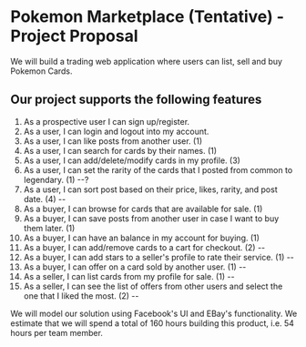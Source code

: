 # Pokemon Marketplace (Tentative) - Project Proposal

We will build a trading web application where users can list, sell and buy Pokemon Cards.

## Our project supports the following features
1. As a prospective user I can sign up/register.
1. As a user, I can login and logout into my account.
2. As a user, I can like posts from another user. (1)
3. As a user, I can search for cards by their names. (1)
4. As a user, I can add/delete/modify cards in my profile. (3)
5. As a user, I can set the rarity of the cards that I posted from common to legendary. (1) --?
6. As a user, I can sort post based on their price, likes, rarity, and post date. (4) --
7. As a buyer, I can browse for cards that are available for sale. (1)
8. As a buyer, I can save posts from another user in case I want to buy them later. (1)
9. As a buyer, I can have an balance in my account for buying. (1)
10. As a buyer, I can add/remove cards to a cart for checkout. (2) --
11. As a buyer, I can add stars to a seller's profile to rate their service. (1) --
12. As a buyer, I can offer on a card sold by another user. (1) --
13. As a seller, I can list cards from my profile for sale. (1) --
14. As a seller, I can see the list of offers from other users and select the one that I liked the most. (2) --

We will model our solution using Facebook's UI and EBay's functionality. We estimate that we will spend a total of 160 hours building this product, i.e. 54 hours per team member.
